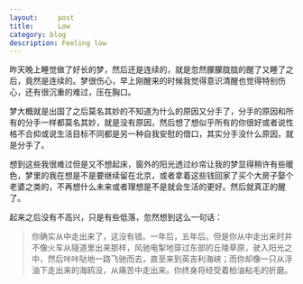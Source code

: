 ```yaml
---
layout:     post
title:      Low
category: blog
description: Feeling low
---
```

昨天晚上睡觉做了好长的梦，然后还是连续的，就是忽然朦朦胧胧的醒了又睡了之后，竟然是连续的。梦很伤心，早上刚醒来的时候我觉得意识清醒也觉得特别伤心，还有很沉重的难过，压在胸口。

梦大概就是出国了之后莫名其妙的不知道为什么的原因又分手了，分手的原因和所有的分手一样都莫名其妙，就是没有原因，然后想了想似乎所有的你很好或者说性格不合抑或说生活目标不同都是另一种自我安慰的借口，其实分手没什么原因，就是分手了。

想到这些我很难过但是又不想起床，窗外的阳光透过纱帘让我的梦显得稍许有些暖色，梦里的我在想是不是要继续留在北京，或者拿着这些钱回家了买个大房子娶个老婆之类的，不再想什么未来或者理想是不是就会生活的更好。然后就真正的醒了。

起来之后没有不高兴，只是有些低落，忽然想到这么一句话：

> 你确实从中走出来了，这没有错。一年后，五年后。但是你从中走出来时并不像火车从隧道里出来那样，风驰电掣地穿过东部的丘陵草原，驶入阳光之中，然后咔咔哒地一路飞驰而去，直至来到英吉利海峡；而你却像一只从浮油下走出来的海鸥没，从痛苦中走出来。你终身将经受着柏油粘毛的折磨。